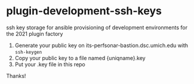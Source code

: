 # plugin-development-ssh-keys
ssh key storage for ansible provisioning of development environments for the 2021 plugin factory

1) Generate your public key on its-perfsonar-bastion.dsc.umich.edu with `ssh-keygen`
2) Copy your public key to a file named {uniqname}.key
3) Put your .key file in this repo

Thanks!
